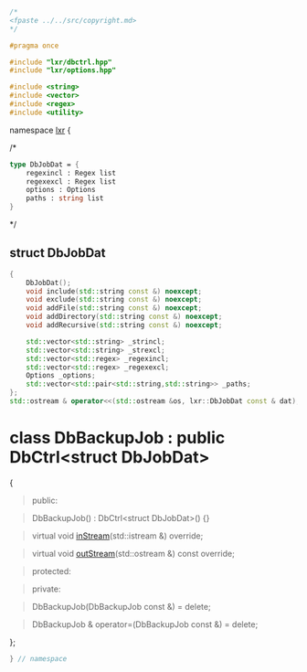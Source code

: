 ```cpp

/*
<fpaste ../../src/copyright.md>
*/

#pragma once

#include "lxr/dbctrl.hpp"
#include "lxr/options.hpp"

#include <string>
#include <vector>
#include <regex>
#include <utility>
````

namespace [lxr](namespace.list) {

/*

```fsharp
type DbJobDat = {
    regexincl : Regex list
    regexexcl : Regex list
    options : Options
    paths : string list
}
```
*/

## struct DbJobDat
```c++
{
    DbJobDat();
    void include(std::string const &) noexcept;
    void exclude(std::string const &) noexcept;
    void addFile(std::string const &) noexcept;
    void addDirectory(std::string const &) noexcept;
    void addRecursive(std::string const &) noexcept;

    std::vector<std::string> _strincl;
    std::vector<std::string> _strexcl;
    std::vector<std::regex> _regexincl;
    std::vector<std::regex> _regexexcl;
    Options _options;
    std::vector<std::pair<std::string,std::string>> _paths;
};
std::ostream & operator<<(std::ostream &os, lxr::DbJobDat const & dat);
```

# class DbBackupJob : public DbCtrl&lt;struct DbJobDat&gt;

{

>public:

>DbBackupJob() : DbCtrl&lt;struct DbJobDat&gt;() {}

>virtual void [inStream](dbbackupjob_functions.cpp.md)(std::istream &) override;

>virtual void [outStream](dbbackupjob_functions.cpp.md)(std::ostream &) const override;

>protected:

>private:

>DbBackupJob(DbBackupJob const &) = delete;

>DbBackupJob & operator=(DbBackupJob const &) = delete;

};

```cpp
} // namespace
```

